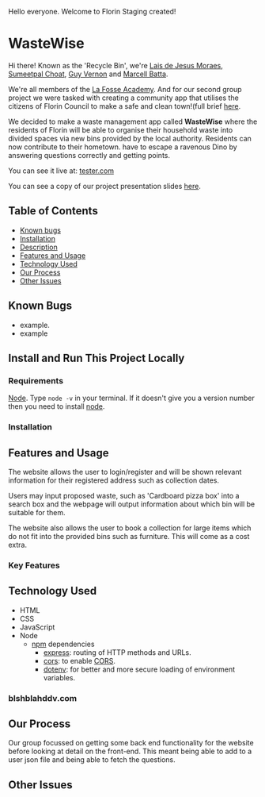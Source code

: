 Hello everyone. Welcome to Florin 
Staging created!
# WasteWise

Hi there! Known as the 'Recycle Bin', we're [Lais de Jesus Moraes](https://github.com/laisjmvet), [Sumeetpal Choat](https://github.com/SumeetChoat), [Guy Vernon](https://github.com/Gilheim) and [Marcell Batta](https://github.com/ioptyu2).

We're all members of the [La Fosse Academy](https://www.lafosseacademy.com/). And for our second group project we were tasked with creating a community app that utilises the citizens of Florin Council to make a safe and clean town!(full brief [here](https://github.com/LaFosseAcademy/cohort_resources/blob/main/liskov/projects/lap2-project.md).

We decided to make a waste management app called **WasteWise** where the residents of Florin will be able to organise their household waste into divided spaces via new bins provided by the local authority. Residents can now contribute to their hometown.  have to escape a ravenous Dino by answering questions correctly and getting points.

You can see it live at: [tester.com](http://blahblahsfs.com/)

You can see a copy of our project presentation slides [here](https://github.com/SumeetChoat/RecycleBin).

## Table of Contents

- [Known bugs](#known-bugs)
- [Installation](#install-and-run-this-project-locally)
- [Description](#description)
- [Features and Usage](#features-and-usage)
- [Technology Used](#technology-used)
- [Our Process](#our-process)
- [Other Issues](#other-issues)

## Known Bugs
- example.
- example

## Install and Run This Project Locally

### Requirements

[Node](https://nodejs.org/en). Type `node -v` in your terminal. If it doesn't give you a version number then you need to install [node](https://nodejs.dev/en/download/).

### Installation



## Features and Usage

The website allows the user to login/register and will be shown relevant information for their registered address such as collection dates.

Users may input proposed waste, such as 'Cardboard pizza box' into a search box and the webpage will output information about which bin will be suitable for them.

The website also allows the user to book a collection for large items which do not fit into the provided bins such as furniture. This will come as a cost extra. 


### Key Features



## Technology Used

- HTML
- CSS
- JavaScript
- Node
	- [npm](https://www.npmjs.com/) dependencies
		- [express](https://www.npmjs.com/package/express): routing of HTTP methods and URLs.
		- [cors](https://www.npmjs.com/package/cors): to enable [CORS](https://en.wikipedia.org/wiki/Cross-origin_resource_sharing).
		- [dotenv](https://www.npmjs.com/package/dotenv): for better and more secure loading of environment variables.

### blshblahddv.com



## Our Process

Our group focussed on getting some back end functionality for the website before looking at detail on the front-end. This meant being able to add to a user json file and being able to fetch the questions. 

## Other Issues


